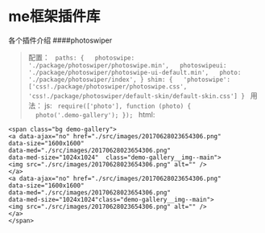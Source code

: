 # me框架插件库
各个插件介绍
####photoswiper
>配置：
><code>
>paths: {
>&nbsp;&nbsp;photoswipe: './package/photoswiper/photoswipe.min',
>&nbsp;&nbsp;photoswipeui: './package/photoswiper/photoswipe-ui-default.min',
>&nbsp;&nbsp;photo: './package/photoswiper/index',
>}
> shim: {
>&nbsp;&nbsp;'photoswipe': ['css!./package/photoswiper/photoswipe.css', 'css!./package/photoswiper/default-skin/default-skin.css'] 
>}
></code>
>用法：
>js:
><code>
>require(['photo'], function (photo) {
>&nbsp;&nbsp;photo('.demo-gallery');
>});
></code>
>html:
```
<span class="bg demo-gallery">
<a data-ajax="no" href="./src/images/20170628023654306.png" 
data-size="1600x1600" 
data-med="./src/images/20170628023654306.png" 
data-med-size="1024x1024"  class="demo-gallery__img--main">
<img src="./src/images/20170628023654306.png" alt="" />
</a>
<a data-ajax="no" href="./src/images/20170628023654306.png" 
data-size="1600x1600" 
data-med="./src/images/20170628023654306.png"
data-med-size="1024x1024"class="demo-gallery__img--main">
<img src="./src/images/20170628023654306.png" alt="" />
</a>
</span>

```